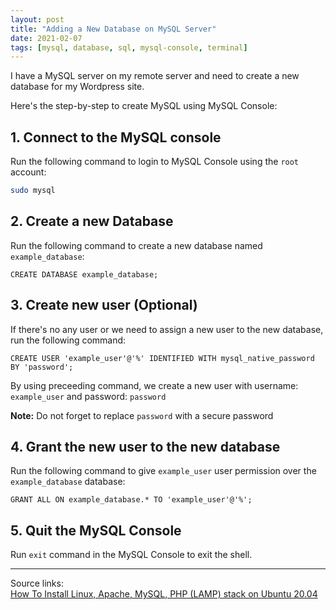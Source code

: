 ```yaml
---
layout: post
title: "Adding a New Database on MySQL Server"
date: 2021-02-07
tags: [mysql, database, sql, mysql-console, terminal]
---
```


I have a MySQL server on my remote server and need to create a new database for my Wordpress site.

Here's the step-by-step to create MySQL using MySQL Console:

## 1. Connect to the MySQL console

Run the following command to login to MySQL Console using the `root` account:
```bash
sudo mysql
```

## 2. Create a new Database
Run the following command to create a new database named `example_database`:
```mysql
CREATE DATABASE example_database;
```

## 3. Create new user (Optional)
If there's no any user or we need to assign a new user to the new database, run the following command:
```mysql
CREATE USER 'example_user'@'%' IDENTIFIED WITH mysql_native_password BY 'password';
```

By using preceeding command, we create a new user with username: `example_user` and password: `password`

**Note:** Do not forget to replace `password` with a secure password

## 4. Grant the new user to the new database
Run the following command to give `example_user` user permission over the `example_database` database:
```mysql
GRANT ALL ON example_database.* TO 'example_user'@'%';
```

## 5. Quit the MySQL Console
Run `exit` command in the MySQL Console to exit the shell.

---

Source links:<br />
[How To Install Linux, Apache, MySQL, PHP (LAMP) stack on Ubuntu 20.04](https://www.digitalocean.com/community/tutorials/how-to-install-linux-apache-mysql-php-lamp-stack-on-ubuntu-20-04#step-6-%E2%80%94-testing-database-connection-from-php-(optional))
